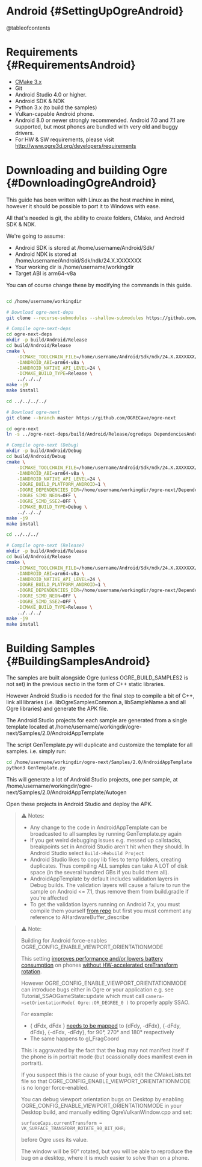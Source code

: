 # Android {#SettingUpOgreAndroid}

@tableofcontents

# Requirements {#RequirementsAndroid}
 - [CMake 3.x](https://cmake.org/download/)
 - Git
 - Android Studio 4.0 or higher.
 - Android SDK & NDK
 - Python 3.x (to build the samples)
 - Vulkan-capable Android phone.
 - Android 8.0 or newer strongly recommended. Android 7.0 and 7.1 are supported,
 but most phones are bundled with very old and buggy drivers.
 - For HW & SW requirements, please visit http://www.ogre3d.org/developers/requirements

# Downloading and building Ogre {#DownloadingOgreAndroid}

This guide has been written with Linux as the host machine in mind, however it should
be possible to port it to Windows with ease.

All that's needed is git, the ability to create folders, CMake, and Android SDK & NDK.

We're going to assume:
  - Android SDK is stored at /home/username/Android/Sdk/
  - Android NDK is stored at /home/username/Android/Sdk/ndk/24.X.XXXXXXX
  - Your working dir is /home/username/workingdir
  - Target ABI is arm64-v8a

You can of course change these by modifying the commands in this guide.

```sh

cd /home/username/workingdir

# Download ogre-next-deps
git clone --recurse-submodules --shallow-submodules https://github.com/OGRECave/ogre-next-deps

# Compile ogre-next-deps
cd ogre-next-deps
mkdir -p build/Android/Release
cd build/Android/Release
cmake \
    -DCMAKE_TOOLCHAIN_FILE=/home/username/Android/Sdk/ndk/24.X.XXXXXXX/build/cmake/android.toolchain.cmake \
    -DANDROID_ABI=arm64-v8a \
    -DANDROID_NATIVE_API_LEVEL=24 \
    -DCMAKE_BUILD_TYPE=Release \
    ../../../
make -j9
make install

cd ../../../../

# Download ogre-next
git clone --branch master https://github.com/OGRECave/ogre-next

cd ogre-next
ln -s ../ogre-next-deps/build/Android/Release/ogredeps DependenciesAndroid

# Compile ogre-next (Debug)
mkdir -p build/Android/Debug
cd build/Android/Debug
cmake \
    -DCMAKE_TOOLCHAIN_FILE=/home/username/Android/Sdk/ndk/24.X.XXXXXXX/build/cmake/android.toolchain.cmake \
    -DANDROID_ABI=arm64-v8a \
    -DANDROID_NATIVE_API_LEVEL=24 \
    -DOGRE_BUILD_PLATFORM_ANDROID=1 \
    -DOGRE_DEPENDENCIES_DIR=/home/username/workingdir/ogre-next/DependenciesAndroid \
    -DOGRE_SIMD_NEON=OFF \
    -DOGRE_SIMD_SSE2=OFF \
    -DCMAKE_BUILD_TYPE=Debug \
    ../../../
make -j9
make install

cd ../../../

# Compile ogre-next (Release)
mkdir -p build/Android/Release
cd build/Android/Release
cmake \
    -DCMAKE_TOOLCHAIN_FILE=/home/username/Android/Sdk/ndk/24.X.XXXXXXX/build/cmake/android.toolchain.cmake \
    -DANDROID_ABI=arm64-v8a \
    -DANDROID_NATIVE_API_LEVEL=24 \
    -DOGRE_BUILD_PLATFORM_ANDROID=1 \
    -DOGRE_DEPENDENCIES_DIR=/home/username/workingdir/ogre-next/DependenciesAndroid \
    -DOGRE_SIMD_NEON=OFF \
    -DOGRE_SIMD_SSE2=OFF \
    -DCMAKE_BUILD_TYPE=Release \
    ../../../
make -j9
make install
```

# Building Samples {#BuildingSamplesAndroid}

The samples are built alongside Ogre (unless OGRE_BUILD_SAMPLES2 is not set)
in the previous sectio in the form of C++ static libraries.

However Android Studio is needed for the final step to compile a bit of C++, link all libraries
(i.e. libOgreSamplesCommon.a, libSampleName.a and all Ogre libraries) and generate
the APK file.

The Android Studio projects for each sample are generated from a single template located at
/home/username/workingdir/ogre-next/Samples/2.0/AndroidAppTemplate

The script GenTemplate.py will duplicate and customize the template for all samples.
i.e. simply run:

```sh
cd /home/username/workingdir/ogre-next/Samples/2.0/AndroidAppTemplate
python3 GenTemplate.py
```

This will generate a lot of Android Studio projects, one per sample, at /home/username/workingdir/ogre-next/Samples/2.0/AndroidAppTemplate/Autogen

Open these projects in Android Studio and deploy the APK.

> ⚠️ Notes:
>
> - Any change to the code in AndroidAppTemplate can be broadcasted to
> all samples by running GenTemplate.py again
> - If you get weird debugging issues e.g. messed up callstacks, breakpoints set in Android Studio aren't hit when they should. In Android Studio select `Build->Rebuild Project`
> - Android Studio likes to copy lib files to temp folders, creating duplicates. Thus compiling ALL samples can take A LOT of disk space (in the several hundred GBs if you build them all).
> - AndroidAppTemplate by default includes validation layers in Debug builds. The validation layers will cause a failure to run the sample on Android <= 7.1, thus remove them from build.gradle if you're affected
> - To get the validation layers running on Android 7.x, you must compile them yourself [from repo](https://github.com/KhronosGroup/Vulkan-ValidationLayers/tree/master/build-android) but first you must comment any reference to AHardwareBuffer_describe

> ⚠️ Note:
>
> Building for Android force-enables OGRE_CONFIG_ENABLE_VIEWPORT_ORIENTATIONMODE
>
> This setting [improves performance and/or lowers battery consumption](https://community.arm.com/developer/tools-software/graphics/b/blog/posts/appropriate-use-of-surface-rotation) on phones [without HW-accelerated preTransform rotation](https://arm-software.github.io/vulkan_best_practice_for_mobile_developers/samples/performance/surface_rotation/surface_rotation_tutorial.html).
>
> However OGRE_CONFIG_ENABLE_VIEWPORT_ORIENTATIONMODE can introduce bugs either in Ogre or your application
> e.g. see Tutorial_SSAOGameState::update which must call `camera->setOrientationMode( Ogre::OR_DEGREE_0 )`
> to properly apply SSAO.
>
> For example:
>  - { dFdx, dFdx } [needs to be mapped](https://android-developers.googleblog.com/2020/02/handling-device-orientation-efficiently.html) to {dFdy, -dFdx}, {-dFdy, dFdx}, {-dFdx, -dFdy}, for 90°, 270° and 180° respectively
>  - The same happens to gl_FragCoord
>
> This is aggravated by the fact that the bug may not manifest itself if the phone is in portrait mode
> (but ocassionally does manifest even in portrait).
>
> If you suspect this is the cause of your bugs, edit the CMakeLists.txt file so that
> OGRE_CONFIG_ENABLE_VIEWPORT_ORIENTATIONMODE is no longer force-enabled.
>
> You can debug viewport orientation bugs on Desktop by enabling OGRE_CONFIG_ENABLE_VIEWPORT_ORIENTATIONMODE
> in your Desktop build, and manually editing OgreVulkanWindow.cpp and set:
>
> `surfaceCaps.currentTransform = VK_SURFACE_TRANSFORM_ROTATE_90_BIT_KHR;`
>
> before Ogre uses its value.
>
> The window will be 90° rotated, but you will be able
> to reproduce the bug on a desktop, where it is much easier to solve than on a phone.
